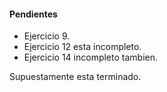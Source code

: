 #### Pendientes
* Ejercicio 9.
* Ejercicio 12 esta incompleto.
* Ejercicio 14 incompleto tambien.


Supuestamente esta terminado.